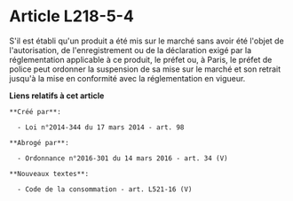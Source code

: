 # Article L218-5-4

S'il est établi qu'un produit a été mis sur le marché sans avoir été l'objet de l'autorisation, de l'enregistrement ou de la
déclaration exigé par la réglementation applicable à ce produit, le préfet ou, à Paris, le préfet de police peut ordonner la
suspension de sa mise sur le marché et son retrait jusqu'à la mise en conformité avec la réglementation en vigueur.

**Liens relatifs à cet article**

	**Créé par**:

	  - Loi n°2014-344 du 17 mars 2014 - art. 98

	**Abrogé par**:

	  - Ordonnance n°2016-301 du 14 mars 2016 - art. 34 (V)

	**Nouveaux textes**:

	  - Code de la consommation - art. L521-16 (V)
